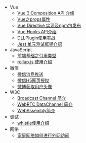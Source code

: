 * Vue
    * [Vue 3 Composition API 介绍](vue/vue3-intro)
    * [Vue之props属性](vue/vue-props)
    * [Vue Directive 实现及npm包发布](vue/vue-directive-npm)
    * [Vue Hooks API介绍](vue/vue-hooks)
    * [DLLPlugin使用实战](vue/dll-plugin/index)
    * [Jest 单元测试框架介绍](vue/vue-jest)
* JavaScript
    * [前端基础之引用类型](javascript/object-reference)
    * [rollup.js 使用介绍](javascript/rollupjs)
* 微信
    * [微信消息推送](wechat/message-push-notification/index)
    * [微信H5网页授权](wechat/wechat-h5-authorize/index)
    * [微博获取用户头像](wechat/weibo-userinfo)
* W3C
    * [Broadcast Channel 简介](w3c/boardcast-channel/index)
    * [WebRTC DataChannel 简介](w3c/webrtc-data-channel)
    * [WebAssembly简介](w3c/WebAssembly-intro)
* 调试
    * [whistle使用介绍](debug/whistle/index)
* 网络
    * [家庭网络如何进行外网访问](network/house-networking/index)
